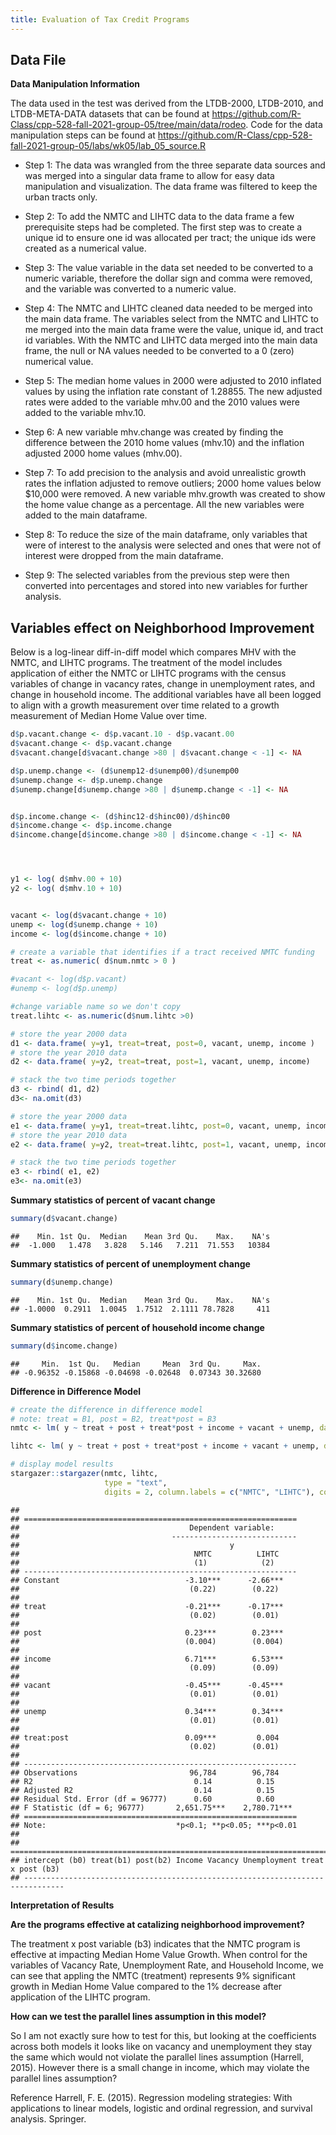 ```yaml
---
title: Evaluation of Tax Credit Programs
---
```


## Data File

**Data Manipulation Information**

The data used in the test was derived from the LTDB-2000, LTDB-2010, and
LTDB-META-DATA datasets that can be found at
<https://github.com/R-Class/cpp-528-fall-2021-group-05/tree/main/data/rodeo>.
Code for the data manipulation steps can be found at
<https://github.com/R-Class/cpp-528-fall-2021-group-05/labs/wk05/lab_05_source.R>

-   Step 1: The data was wrangled from the three separate data sources
    and was merged into a singular data frame to allow for easy data
    manipulation and visualization. The data frame was filtered to keep
    the urban tracts only.

-   Step 2: To add the NMTC and LIHTC data to the data frame a few
    prerequisite steps had be completed. The first step was to create a
    unique id to ensure one id was allocated per tract; the unique ids
    were created as a numerical value.

-   Step 3: The value variable in the data set needed to be converted to
    a numeric variable, therefore the dollar sign and comma were
    removed, and the variable was converted to a numeric value.

-   Step 4: The NMTC and LIHTC cleaned data needed to be merged into the
    main data frame. The variables select from the NMTC and LIHTC to me
    merged into the main data frame were the value, unique id, and tract
    id variables. With the NMTC and LIHTC data merged into the main data
    frame, the null or NA values needed to be converted to a 0 (zero)
    numerical value.

-   Step 5: The median home values in 2000 were adjusted to 2010
    inflated values by using the inflation rate constant of 1.28855. The
    new adjusted rates were added to the variable mhv.00 and the 2010
    values were added to the variable mhv.10.

-   Step 6: A new variable mhv.change was created by finding the
    difference between the 2010 home values (mhv.10) and the inflation
    adjusted 2000 home values (mhv.00).

-   Step 7: To add precision to the analysis and avoid unrealistic
    growth rates the inflation adjusted to remove outliers; 2000 home
    values below $10,000 were removed. A new variable mhv.growth was
    created to show the home value change as a percentage. All the new
    variables were added to the main dataframe.

-   Step 8: To reduce the size of the main dataframe, only variables
    that were of interest to the analysis were selected and ones that
    were not of interest were dropped from the main dataframe.

-   Step 9: The selected variables from the previous step were then
    converted into percentages and stored into new variables for further
    analysis.

## Variables effect on Neighborhood Improvement

Below is a log-linear diff-in-diff model which compares MHV with the
NMTC, and LIHTC programs. The treatment of the model includes
application of either the NMTC or LIHTC programs with the census
variables of change in vacancy rates, change in unemployment rates, and
change in household income. The additional variables have all been
logged to align with a growth measurement over time related to a growth
measurement of Median Home Value over time.

``` r
d$p.vacant.change <- d$p.vacant.10 - d$p.vacant.00
d$vacant.change <- d$p.vacant.change
d$vacant.change[d$vacant.change >80 | d$vacant.change < -1] <- NA

d$p.unemp.change <- (d$unemp12-d$unemp00)/d$unemp00
d$unemp.change <- d$p.unemp.change
d$unemp.change[d$unemp.change >80 | d$unemp.change < -1] <- NA


d$p.income.change <- (d$hinc12-d$hinc00)/d$hinc00
d$income.change <- d$p.income.change
d$income.change[d$income.change >80 | d$income.change < -1] <- NA




y1 <- log( d$mhv.00 + 10)
y2 <- log( d$mhv.10 + 10)


vacant <- log(d$vacant.change + 10)
unemp <- log(d$unemp.change + 10)
income <- log(d$income.change + 10)

# create a variable that identifies if a tract received NMTC funding
treat <- as.numeric( d$num.nmtc > 0 )

#vacant <- log(d$p.vacant)
#unemp <- log(d$p.unemp)

#change variable name so we don't copy
treat.lihtc <- as.numeric(d$num.lihtc >0)

# store the year 2000 data
d1 <- data.frame( y=y1, treat=treat, post=0, vacant, unemp, income )
# store the year 2010 data
d2 <- data.frame( y=y2, treat=treat, post=1, vacant, unemp, income) 

# stack the two time periods together
d3 <- rbind( d1, d2)
d3<- na.omit(d3)

# store the year 2000 data
e1 <- data.frame( y=y1, treat=treat.lihtc, post=0, vacant, unemp, income) 
# store the year 2010 data
e2 <- data.frame( y=y2, treat=treat.lihtc, post=1, vacant, unemp, income) 

# stack the two time periods together
e3 <- rbind( e1, e2)
e3<- na.omit(e3)
```

**Summary statistics of percent of vacant change**

``` r
summary(d$vacant.change)
```

    ##    Min. 1st Qu.  Median    Mean 3rd Qu.    Max.    NA's 
    ##  -1.000   1.478   3.828   5.146   7.211  71.553   10384

**Summary statistics of percent of unemployment change**

``` r
summary(d$unemp.change)
```

    ##    Min. 1st Qu.  Median    Mean 3rd Qu.    Max.    NA's 
    ## -1.0000  0.2911  1.0045  1.7512  2.1111 78.7828     411

**Summary statistics of percent of household income change**

``` r
summary(d$income.change)
```

    ##     Min.  1st Qu.   Median     Mean  3rd Qu.     Max. 
    ## -0.96352 -0.15868 -0.04698 -0.02648  0.07343 30.32680

**Difference in Difference Model**

``` r
# create the difference in difference model
# note: treat = B1, post = B2, treat*post = B3
nmtc <- lm( y ~ treat + post + treat*post + income + vacant + unemp, data=d3 )

lihtc <- lm( y ~ treat + post + treat*post + income + vacant + unemp, data=e3 )

# display model results
stargazer::stargazer(nmtc, lihtc,
                     type = "text",
                     digits = 2, column.labels = c("NMTC", "LIHTC"), covariate.lables = c("intercept (b0)", "treat(b1)", "post(b2)", "Income", "Vacancy", "Unemployment", "treat x post (b3)"), intercept.bottom = FALSE)
```

    ## 
    ## =============================================================
    ##                                      Dependent variable:     
    ##                                  ----------------------------
    ##                                               y              
    ##                                       NMTC          LIHTC    
    ##                                       (1)            (2)     
    ## -------------------------------------------------------------
    ## Constant                            -3.10***      -2.66***   
    ##                                      (0.22)        (0.22)    
    ##                                                              
    ## treat                               -0.21***      -0.17***   
    ##                                      (0.02)        (0.01)    
    ##                                                              
    ## post                                0.23***        0.23***   
    ##                                     (0.004)        (0.004)   
    ##                                                              
    ## income                              6.71***        6.53***   
    ##                                      (0.09)        (0.09)    
    ##                                                              
    ## vacant                              -0.45***      -0.45***   
    ##                                      (0.01)        (0.01)    
    ##                                                              
    ## unemp                               0.34***        0.34***   
    ##                                      (0.01)        (0.01)    
    ##                                                              
    ## treat:post                          0.09***         0.004    
    ##                                      (0.02)        (0.01)    
    ##                                                              
    ## -------------------------------------------------------------
    ## Observations                         96,784        96,784    
    ## R2                                    0.14          0.15     
    ## Adjusted R2                           0.14          0.15     
    ## Residual Std. Error (df = 96777)      0.60          0.60     
    ## F Statistic (df = 6; 96777)       2,651.75***    2,780.71*** 
    ## =============================================================
    ## Note:                             *p<0.1; **p<0.05; ***p<0.01
    ## 
    ## ===============================================================================
    ## intercept (b0) treat(b1) post(b2) Income Vacancy Unemployment treat x post (b3)
    ## -------------------------------------------------------------------------------

**Interpretation of Results**

**Are the programs effective at catalizing neighborhood improvement?**

The treatment x post variable (b3) indicates that the NMTC program is
effective at impacting Median Home Value Growth. When control
for the variables of Vacancy Rate, Unemployment Rate, and Household
Income, we can see that appling the NMTC (treatment) represents 9%
significant growth in Median Home Value compared to the 1% decrease
after application of the LIHTC program.

**How can we test the parallel lines assumption in this model?**

So I am not exactly sure how to test for this, but looking at the
coefficients across both models it looks like on vacancy and
unemployment they stay the same which would not violate the parallel
lines assumption (Harrell, 2015). However there is a small change in
income, which may violate the parallel lines assumption?

Reference Harrell, F. E. (2015). Regression modeling strategies: With
applications to linear models, logistic and ordinal regression, and
survival analysis. Springer.
